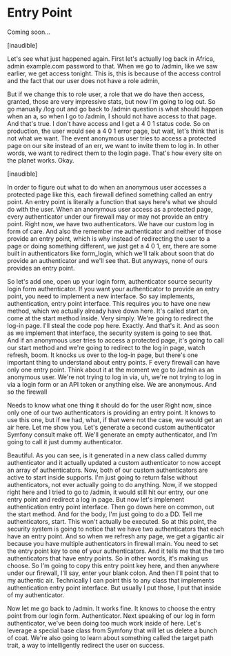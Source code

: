 # Entry Point

Coming soon...

[inaudible]

Let's see what just happened again. First let's actually log back in Africa, admin
example.com password to that. When we go to /admin, like we saw earlier, we get
access tonight. This is, this is because of the access control and the fact that our
user does not have a role admin,

But if we change this to role user, a role that we do have then access, granted,
those are very impressive stats, but now I'm going to log out. So go manually /log
out and go back to /admin question is what should happen when an a, so when I go to
/admin, I should not have access to that page. And that's true. I don't have access
and I get a 4 0 1 status code. So on production, the user would see a 4 0 1 error
page, but wait, let's think that is not what we want. The event anonymous user tries
to access a protected page on our site instead of an err, we want to invite them to
log in. In other words, we want to redirect them to the login page. That's how every
site on the planet works. Okay.

[inaudible]

In order to figure out what to do when an anonymous user accesses a protected page
like this, each firewall defined something called an entry point. An entry point is
literally a function that says here's what we should do with the user. When an
anonymous user access as a protected page, every authenticator under our firewall may
or may not provide an entry point. Right now, we have two authenticators. We have our
custom log in form of care. And also the remember me authenticator and neither of
those provide an entry point, which is why instead of redirecting the user to a page
or doing something different, we just get a 4 0 1, err, there are some built in
authenticators like form_login, which we'll talk about soon that do provide an
authenticator and we'll see that. But anyways, none of ours provides an entry point.

So let's add one, open up your login form, authenticator source security login form
authenticator. If you want your authenticator to provide an entry point, you need to
implement a new interface. So say implements, authentication, entry point interface.
This requires you to have one new method, which we actually already have down here.
It's called start on, come at the start method inside. Very simply. We're going to
redirect the log-in page. I'll steal the code pop here. Exactly. And that's it. And
as soon as we implement that interface, the security system is going to see that. And
if an anonymous user tries to access a protected page, it's going to call our start
method and we're going to redirect to the log in page, watch refresh, boom. It knocks
us over to the log-in page, but there's one important thing to understand about entry
points. F every firewall can have only one entry point. Think about it at the moment
we go to /admin as an anonymous user. We're not trying to log in via, uh, we're not
trying to log in via a login form or an API token or anything else. We are anonymous.
And so the firewall

Needs to know what one thing it should do for the user Right now, since only one of
our two authenticators is providing an entry point. It knows to use this one, but if
we had, what, if that were not the case, we would get an air here. Let me show you.
Let's generate a second custom authenticator Symfony consult make off. We'll generate
an empty authenticator, and I'm going to call it just dummy authenticator.

Beautiful. As you can see, is it generated in a new class called dummy authenticator
and it actually updated a custom authenticator to now accept an array of
authenticators. Now, both of our custom authenticators are active to start inside
supports. I'm just going to return false without authenticators, not ever actually
going to do anything. Now, if we stopped right here and I tried to go to /admin, it
would still hit our entry, our one entry point and redirect a log in page. But now
let's implement authentication entry point interface. Then go down here on common,
out the start method. And for the body, I'm just going to do a DD. Tell me
authenticators, start. This won't actually be executed. So at this point, the
security system is going to notice that we have two authenticators that each have an
entry point. And so when we refresh any page, we get a gigantic air because you have
multiple authenticators in firewall main. You need to set the entry point key to one
of your authenticators. And it tells me that the two authenticators that have entry
points. So in other words, it's making us choose. So I'm going to copy this entry
point key here, and then anywhere under our firewall, I'll say, enter your blank
colon. And then I'll point that to my authentic air. Technically I can point this to
any class that implements authentication entry point interface. But usually I put
those, I put that inside of my authenticator.

Now let me go back to /admin. It works fine. It knows to choose the entry point from
our login form. Authenticator. Next speaking of our log in form authenticator, we've
been doing too much work inside of here. Let's leverage a special base class from
Symfony that will let us delete a bunch of coat. We're also going to learn about
something called the target path trait, a way to intelligently redirect the user on
success.

